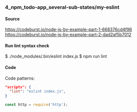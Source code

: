 ### 4_npm_todo-app_several-sub-states/my-eslint 
#### Source
https://codeburst.io/node-js-by-example-part-1-668376cd4f96
https://codeburst.io/node-js-by-example-part-2-dad2af5b7012
#### Run lint syntax check
$ ./node_modules/.bin/eslint index.js
$ npm run lint
#### Code
Code patterns:  
```json
"scripts": {
  "lint": "eslint index.js",
}
```
```js
const http = require('http'); 
```
